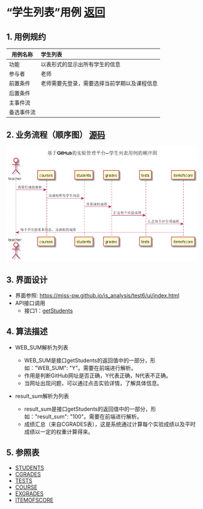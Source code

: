 ﻿# “学生列表”用例 [返回](../README.md)
## 1. 用例规约

|用例名称|学生列表|
|-------|:-------------|
|功能|以表形式的显示出所有学生的信息|
|参与者|老师|
|前置条件|老师需要先登录，需要选择当前学期以及课程信息|
|后置条件| |
|主事件流|  |
|备选事件流| |

## 2. 业务流程（顺序图） [源码](../src/sequence学生列表.puml)
![sequence1](../sequence学生列表.png) 

## 3. 界面设计
- 界面参照: https://miss-pw.github.io/is_analysis/test6/ui/index.html
- API接口调用
    - 接口1：[getStudents](../接口/getStudents.md) 

## 4. 算法描述

- WEB_SUM解析为列表  
  - WEB_SUM是接口getStudents的返回值中的一部分，形如："WEB_SUM": "Y"。需要在前端进行解析。  
  - 作用是判断GitHub网址是否正确，Y代表正确，N代表不正确。  
  - 当网址出现问题，可以通过点击实验详情，了解具体信息。
  
- result_sum解析为列表
    - result_sum是接口getStudents的返回值中的一部分，形如："result_sum": "100"。需要在前端进行解析。
    - 成绩汇总（来自CGRADES表），这是系统通过计算每个实验成绩以及平时成绩以一定的权重计算得来。
    
## 5. 参照表

- [STUDENTS](../数据库设计.md/#STUDENTS)
- [CGRADES](../数据库设计.md/#CGRADES)
- [TESTS](../数据库设计.md/#TESTS)
- [COURSE](../数据库设计.md/#COURSE)
- [EXGRADES](../数据库设计.md/#EXGRADES)
- [ITEMOFSCORE](../数据库设计.md/#ITEMOFSCORE)


